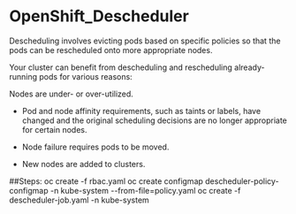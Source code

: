 # OpenShift_Descheduler

Descheduling involves evicting pods based on specific policies so that the pods can be rescheduled onto more appropriate nodes.

Your cluster can benefit from descheduling and rescheduling already-running pods for various reasons:

Nodes are under- or over-utilized.

- Pod and node affinity requirements, such as taints or labels, have changed and the original scheduling decisions are no longer appropriate for certain nodes.

- Node failure requires pods to be moved.

- New nodes are added to clusters.

##Steps:
oc create -f rbac.yaml
oc create configmap descheduler-policy-configmap -n kube-system --from-file=policy.yaml
oc create -f descheduler-job.yaml -n kube-system

